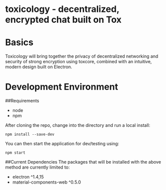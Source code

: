 # toxicology - decentralized, encrypted chat built on Tox

# Basics
Toxicology will bring together the privacy of decentralized networking and security of strong encryption using toxcore, combined with an intuitive, modern design built on Electron.

# Development Environment
##Requirements
- node
- npm

After cloning the repo, change into the directory and run a local install:

```
npm install --save-dev
```

You can then start the application for dev/testing using:

```
npm start
```

##Current Dependencies
The packages that will be installed with the above method are currently limited to:
- electron ^1.4,15
- material-components-web ^0.5.0
 
